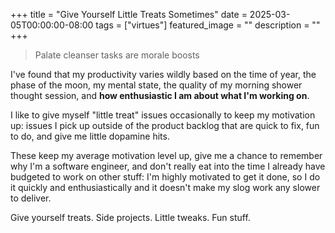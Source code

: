 +++
title = "Give Yourself Little Treats Sometimes"
date = 2025-03-05T00:00:00-08:00
tags = ["virtues"]
featured_image = ""
description = ""
+++

> Palate cleanser tasks are morale boosts

I've found that my productivity varies wildly based on the time of year, the phase of the moon, my mental state, the quality of my morning shower thought session, and **how enthusiastic I am about what I'm working on**.

I like to give myself "little treat" issues occasionally to keep my motivation up: issues I pick up outside of the product backlog that are quick to fix, fun to do, and give me little dopamine hits.

These keep my average motivation level up, give me a chance to remember why I'm a software engineer, and don't really eat into the time I already have budgeted to work on other stuff: I'm highly motivated to get it done, so I do it quickly and enthusiastically and it doesn't make my slog work any slower to deliver.

Give yourself treats. Side projects. Little tweaks. Fun stuff.
